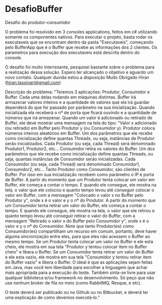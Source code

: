 # DesafioBuffer

Desafio do produtor-consumidor

O problema foi resolvido em 3 consoles applications, feitos em c# utilizando somente os componentes nativos.
Para executar o projeto, basta rodar os executaveis que se encontram dentro da pasta "Executaveis",
começando pelo BufferApp que é o Buffer que recebe as informações dos 2 clientes.
Os parametros para execução dos executaveis está descrita dentro do console.

O desafio foi muito interresante, pesquisei bastante sobre o problema para a realização dessa solução.
Espero ter alcançado o objetivo e aguardo um novo contato. Qualquer duvida estou a disposição
Muito Obrigado
Hiran (hiran.tassinari@gmail.com)

Descrição do problema:
"Teremos 3 aplicações: Produtor, Consumidor e Buffer. Cada uma delas rodando em máquinas distintas. 
 Buffer irá armazenar valores inteiros e a quantidade de valores que ela irá guardar dependerá do que for passado por 
 parâmetro na sua inicialização.
 Quando inicializada ela receberá o nº de porta que ficará ouvindo e a quantidade de números que irá armazenar. 
 Quando um valor é adicionado ou retirado de Buffer, ele deve mostrar uma mensagem 
 na tela do tipo: "Valor x adicionado (ou retirado) em Buffer pelo Produtor y (ou Consumidor y). 
 Produtor coloca números inteiros aleatórios em Buffer. Um dos parâmetros que ele recebe como inicialização 
 define quantas Threads, ou seja, instâncias de Produtor serão inicializados. Cada Produtor (ou seja, cada Thread) 
 será denominado Produtor1, Produtor2, etc... Consumidor retira os valores do Buffer. Um dos parâmetros que ele recebe 
 como inicialização define quantas Threads, ou seja, quantas instâncias de Consumidor serão inicializadas.
 Cada Consumidor (ou seja, cada Thread) será denominado Consumidor1, Consumidor2, etc... 
 Tanto Produtor como Consumidor, são clientes de Buffer. Por isso em sua inicialização recebem como parâmetro o
 IP e porta de Buffer. A partir do momento que um Produtor tenta colocar um valor em Buffer, ele começa a contar o tempo. 
 E quando ele consegue, ele mostra na tela, o valor que ele colocou e quanto tempo levou até conseguir colocar o valor em Buffer,
 com a mensagem "Colocado o valor x no Buffer pelo Produtor y", onde x é o valor e y o nº do Produtor. A partir do momento que um Consumidor
 tenta retirar um valor do Buffer, ele começa a contar o tempo. E quando ele consegue, ele mostra na tela,
 o valor que ele retirou e quanto tempo levou até conseguir retirar o valor do Buffer, com a mensagem "Retirado o valor x do Buffer 
 pelo Consumidor y",
 onde x é o valor e y o nº do Consumidor. Note que tanto Produtor(es) como Consumidor(es) compartilham 
 um recurso em comum, portanto, deve haver alguma sincronização entre eles, para que eles não acessem o Buffer ao mesmo tempo.
 Se um Produtor tenta colocar um valor no Buffer e ele esta cheio, ele mostra em sua tela "Produtor y tentou colocar item no Buffer cheio"
 e libera o Buffer. Se um Consumidor tenta retirar um valor do Buffer e ele esta vazio, ele mostra em sua tela "Consumidor y 
 tentou retirar item do Buffer vazio" 
 e libera o Buffer. O ideal é que as aplicações sejam feitas em Java, mas você tem liberdade para escolher
 a linguagem que achar mais apropriada para a execução do teste. Também sinta-se livre para usar qualquer biblioteca e/ou framework 
 no desenvolvimento.
 Só peço que não use nenhum broker de fila no meio (como RabbitMQ, Resque, e etc).

O teste deverá ser publicado ou no Github ou no Bitbucket, e deverá ter uma explicação de como devemos executá-lo."

